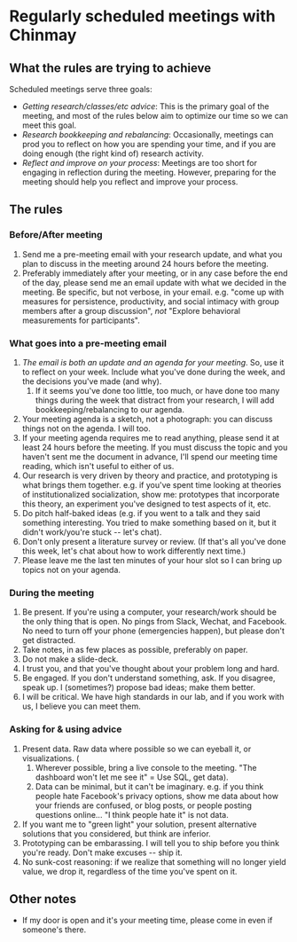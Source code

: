 # Regularly scheduled meetings with Chinmay

## What the rules are trying to achieve

Scheduled meetings serve three goals:

* *Getting research/classes/etc advice*: This is the primary goal of the meeting, and most of the rules below aim to optimize our time so we can meet this goal. 
* *Research bookkeeping and rebalancing*: Occasionally, meetings can prod you to reflect on how you are spending your time, and if you are doing enough (the right kind of) research activity.
* *Reflect and improve on your process*: Meetings are too short for engaging in reflection during the meeting. However, preparing for the meeting should help you reflect and improve your process. 

## The rules
### Before/After meeting
1. Send me a pre-meeting email with your research update, and what you plan to discuss in the meeting around 24 hours before the meeting. 
1. Preferably immediately after your meeting, or in any case before the end of the day, please send me an email update with what we decided in the meeting. Be specific, but not verbose, in your email. e.g. "come up with measures for persistence, productivity, and social intimacy with group members after a group discussion", _not_ "Explore behavioral measurements for participants".
 
### What goes into a pre-meeting email
1. *The email is both an update and an agenda for your meeting*. So, use it to reflect on your week. Include what you've done during the week, and the decisions you've made (and why). 
    1. If it seems you've done too little, too much, or have done too many things during the week that distract from your research, I will add bookkeeping/rebalancing to our agenda. 
1. Your meeting agenda is a sketch, not a photograph: you can discuss things not on the agenda. I will too.
1. If your meeting agenda requires me to read anything, please send it at least 24 hours before the meeting. If you must discuss the topic and you haven't sent me the document in advance, I'll spend our meeting time reading, which isn't useful to either of us. 
1. Our research is very driven by theory and practice, and prototyping is what brings them together. e.g. if you've spent time looking at theories of institutionalized socialization, show me: prototypes that incorporate this theory, an experiment you've designed to test aspects of it, etc. 
1. Do pitch half-baked ideas (e.g. if you went to a talk and they said something interesting. You tried to make something based on it, but it didn't work/you're stuck -- let's chat). 
1. Don't only present a literature survey or review. (If that's all you've done this week, let's chat about how to work differently next time.)
1. Please leave me the last ten minutes of your hour slot so I can bring up topics not on your agenda.

### During the meeting

1. Be present. If you're using a computer, your research/work should be the only thing that is open. No pings from Slack, Wechat, and Facebook. No need to turn off your phone (emergencies happen), but please don't get distracted.
1. Take notes, in as few places as possible, preferably on paper. 
1. Do not make a slide-deck. 
1. I trust you, and that you've thought about your problem long and hard.
1. Be engaged. If you don't understand something, ask. If you disagree, speak up. I (sometimes?) propose bad ideas; make them better.
1. I will be critical. We have high standards in our lab, and if you work with us, I believe you can meet them.


### Asking for & using advice

1. Present data. Raw data where possible so we can eyeball it, or visualizations. (
    1. Wherever possible, bring a live console to the meeting. "The dashboard won't let me see it" = Use SQL, get data).
    2. Data can be minimal, but it can't be imaginary. e.g. if you think people hate Facebook's privacy options, show me data about how your friends are confused, or blog posts, or people posting questions online... "I think people hate it" is not data.  
2. If you want me to "green light" your solution, present alternative solutions that you considered, but think are inferior. 
3. Prototyping can be embarassing. I will tell you to ship before you think you're ready. Don't make excuses -- ship it.
4. No sunk-cost reasoning: if we realize that something will no longer yield value, we drop it, regardless of the time you've spent on it. 

## Other notes

* If my door is open and it's your meeting time, please come in even if someone's there.
